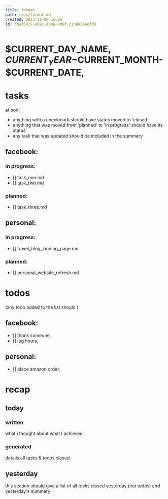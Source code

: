 ```yaml
---
title: format
path: logs/format.md
created: 2023-11-09 16:26
id: dbaf6827-4891-4b9a-9d0f-c1508649efd0
---
```


# $CURRENT_DAY_NAME, $CURRENT_YEAR-$CURRENT_MONTH-$CURRENT_DATE,

# tasks

at eod:

- anything with a checkmark should have status moved to 'closed'
- anything that was moved from 'planned' to 'in progress' should have its status
- any task that was updated should be included in the summary

## facebook:

### in progress:

- [] task_one.md
- [] task_two.md

### planned:

- [] task_three.md

## personal:

### in progress:

- [] travel_blog_landing_page.md

### planned:

- [] personal_website_refresh.md

# todos

(any todo added to the list should )

## facebook:

- [] thank someone,
- [] log hours,

## personal:

- [] place amazon order,

# recap

## today

### written

what i thought about what I achieved

### generated

details all tasks & todos closed

## yesterday

this section should give a list of all _tasks_ closed yesterday (not todos) and yesterday's summary
